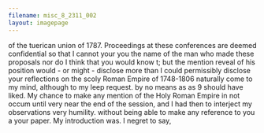 ```yaml
---
filename: misc_8_2311_002
layout: imagepage
---
```


of the tuerican union of 1787.
Proceedings at these conferences are
deemed confidential so that I
cannot your you the name of the man
who made these
proposals nor do
I think that you would know t;
but the mention reveal of his position would -
or might - disclose more than I
could permissibly disclose
your reflections on the scoly Roman
Empire of 1748-1806 naturally come
to my mind, although to my leep
request. by no means as as
9 should have liked. My chance to
make any mention of the Holy Roman
Empire in not occum until very near
the end of the session, and I had
then to interject my observations very
humility. without being able to make
any reference to you a your paper.
My introduction was. I negret to say,

